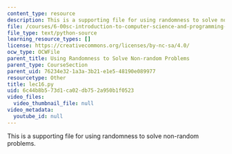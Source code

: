 ```yaml
---
content_type: resource
description: This is a supporting file for using randomness to solve non-random problems.
file: /courses/6-00sc-introduction-to-computer-science-and-programming-spring-2011/6c44b8b573d1ca02db752a950b1f0523_lec16.py
file_type: text/python-source
learning_resource_types: []
license: https://creativecommons.org/licenses/by-nc-sa/4.0/
ocw_type: OCWFile
parent_title: Using Randomness to Solve Non-random Problems
parent_type: CourseSection
parent_uid: 76234e32-1a3a-3b21-e1e5-48190e089977
resourcetype: Other
title: lec16.py
uid: 6c44b8b5-73d1-ca02-db75-2a950b1f0523
video_files:
  video_thumbnail_file: null
video_metadata:
  youtube_id: null
---
```

This is a supporting file for using randomness to solve non-random problems.